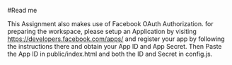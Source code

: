 #Read me

This Assignment also makes use of Facebook OAuth Authorization. 
for preparing the workspace, please setup an Application by visiting https://developers.facebook.com/apps/ and register your app by following the instructions there and obtain your App ID and App Secret.
 Then Paste the App ID in public/index.html and both the ID and Secret in config.js.